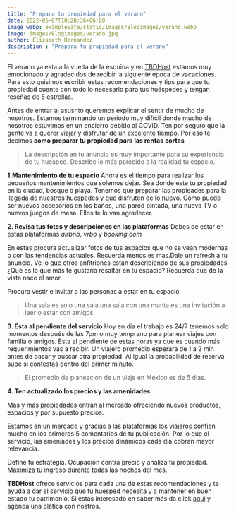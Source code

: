 ```yaml
---
title: "Prepara tu propiedad para el verano"
date: 2022-06-07T10:28:36+06:00
image_webp: exampleSite/static/images/Blogimages/verano.webp
image: images/Blogimages/verano.jpg
author: Elizabeth Hernandez
description : "Prepara tu propiedad para el verano"
---
```


El verano ya esta a la vuelta de la esquina y en [TBDHost][1] estamos muy emocionado y agradecidos de recibir la siguiente epoca de vacaciones. Para esto quisimos escribir estas recomendaciones y tips para que tu propiedad cuente con todo lo necesario para tus huéspedes y tengan reseñas de 5 estrellas.   

Antes de entrar al asusnto queremos explicar el sentir de mucho de nosotros. Estamos terminando un periodo muy difícil donde mucho de nosotros estuvimos en un encierro debido al COVID. Ten por seguro que la gente va a querer viajar y disfrutar de un excelente tiempo. Por eso te decimos **como preparar tu propiedad para las rentas cortas**  

> La descripción en tu anuncio es muy importante para su experiencia de tu huesped. Describe lo más parecido a la realidad tu espacio. 

**1.Mantenimiento de tu espacio**
  Ahora es el tiempo para realizar los pequeños mantenimientos que solemos dejar. Sea donde este tu propiedad en la ciudad, bosque o playa. Tenemos que preparar las propieades para la llegada de nuestros huespedes y que disfruten de lo nuevo. Como puede ser nuevos accesorios en los baños, una pared pintada, una nueva TV o nuevos juegos de mesa. Ellos te lo van agradecer.   

**2. Revisa tus fotos y descripciones en las plataformas**
  Debes de estar en estas plataformas *airbnb*, *vrbo* y *booking.com*

  En estas procura actualizar fotos de tus espacios que no se vean modernas o con las tendencias actuales. Recuerda menos es mas.Dale un refresh a tu anuncio. Ve lo que otros anfitriones están describiendo de sus propiedades ¿Qué es lo que más te gustaría resaltar en tu espacio? 
  Recuerda que de la vista nace el amor. 

  Procura vestir e invitar a las personas a estar en tu espacio.

>Una sala es solo una sala una sala con una manta es una invitación a leer o estar con amigos.

**3. Esta al pendiente del servicio** 
  Hoy en día el trabajo es 24/7 tenemos solo momentos después de las 7pm o muy temprano para planear viajes con familia o amigos.
  Esta al pendiente de estas horas ya que es cuando más requerimientos vas a recibir. Un viajero promedio esperara de 1 a 2 min antes de pasar y buscar otra propiedad. Al igual la probabilidad de reserva sube si contestas dentro del primer minuto. 

> El promedio de planeación de un viaje en México es de 5 días.

**4. Ten actualizado los precios y las amenidades**

  Más y más propiedades entran al mercado ofreciendo nuevos productos, espacios y por supuesto precios.

  Estamos en un mercado y gracias a las plataformas los viajeros confian mucho en los primeros 5 comentarios de tu publicación. Por lo que el servicio, las ameniades y los precios dinámicos cada día cobran mayor relevancia. 
  
  Define tu estrategia. Ocupación contra precio y analiza tu propiedad. Máximiza tu ingreso durante todas las noches del mes. 

**TBDHost** ofrece servicios para cada una de estas recomendaciones y te ayuda a dar el servicio que tu huesped necesita y a mantener en buen estado tu patrimonio. Si estás interesado en saber más da click [aqui][2] y agenda una plática con nostros. 




[1]:<https://www.tbdhost.com>
[2]:<https://booking.setmore.com/scheduleappointment/5c9b0fe8-cbca-47fb-ae5d-a62b1ffe6dc8/services/s82ef91f4ded95f6f44cacf3af98edd0f7d30d3fa?source=easyshare>